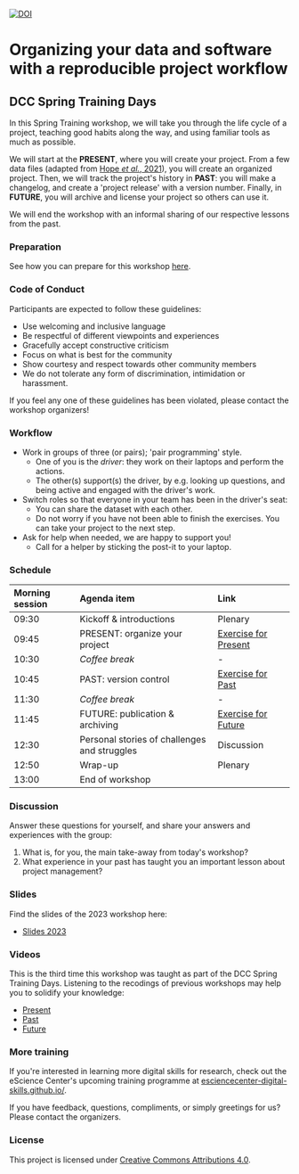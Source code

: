 [![DOI](https://zenodo.org/badge/562895173.svg)](https://zenodo.org/badge/latestdoi/562895173)


# Organizing your data and software with a reproducible project workflow

## DCC Spring Training Days

In this Spring Training workshop, we will take you through the life cycle of a
project, teaching good habits along the way, and using familiar tools as much as
possible. 

We will start at the **PRESENT**, where you will create your project.
From a few data files (adapted from [Hope _et al._, 2021](data/README.md)), you
will create an organized project. Then, we will track the project's history in
**PAST**: you will make a changelog, and create a 'project release' with a
version number. Finally, in **FUTURE**, you will archive and license your
project so others can use it.

We will end the workshop with an informal sharing of our respective lessons from
the past.

### Preparation

See how you can prepare for this workshop [here](preparation.md).

### Code of Conduct

Participants are expected to follow these guidelines:

- Use welcoming and inclusive language
- Be respectful of different viewpoints and experiences
- Gracefully accept constructive criticism
- Focus on what is best for the community
- Show courtesy and respect towards other community members
- We do not tolerate any form of discrimination, intimidation or harassment.

If you feel any one of these guidelines has been violated, please contact the workshop organizers!


### Workflow

- Work in groups of three (or pairs); 'pair programming' style.
  - One of you is the _driver_: they work on their laptops and perform the actions.
  - The other(s) support(s) the driver, by e.g. looking up questions, and being
    active and engaged with the driver's work.
- Switch roles so that everyone in your team has been in the driver's seat:
  - You can share the dataset with each other.
  - Do not worry if you have not been able to finish the exercises. You can take
    your project to the next step.
- Ask for help when needed, we are happy to support you!
  - Call for a helper by sticking the post-it to your laptop.
 

### Schedule

| Morning session | Agenda item | Link |
|:------|:------------|:-----|
| 09:30 | Kickoff & introductions | Plenary |
| 09:45 | PRESENT: organize your project | [Exercise for Present](lessons/present.md#exercise) |
| 10:30 | _Coffee break_ | - |
| 10:45 | PAST: version control | [Exercise for Past](lessons/past.md#exercise) |
| 11:30 | _Coffee break_ | - |
| 11:45 | FUTURE: publication & archiving | [Exercise for Future](lessons/future.md#exercise) |
| 12:30 | Personal stories of challenges and struggles  | Discussion |
| 12:50 | Wrap-up | Plenary |
| 13:00 | End of workshop |  |

### Discussion

Answer these questions for yourself, and share your answers and experiences with
the group:

1. What is, for you, the main take-away from today's workshop?
1. What experience in your past has taught you an important lesson about project
   management?


### Slides

Find the slides of the 2023 workshop here:

* [Slides 2023](presentations/DCC_presentation_for_movie.pptx.pdf)
   
### Videos

This is the third time this workshop was taught as part of the DCC Spring Training Days. Listening to the recodings of previous workshops may help you to solidify your knowledge:

* [Present](lessons/present.md)
* [Past](lessons/past.md)
* [Future](lessons/future.md)

### More training

If you're interested in learning more digital skills for research, check out the
eScience Center's upcoming training programme at
[esciencecenter-digital-skills.github.io/](https://esciencecenter-digital-skills.github.io/). 

If you have feedback, questions, compliments, or simply greetings for us? Please contact the organizers.

### License

This project is licensed under [Creative Commons Attributions
4.0](https://creativecommons.org/licenses/by/4.0/).
